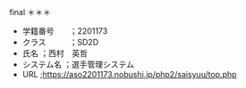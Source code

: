 final
＊＊＊
* 学籍番号　　；2201173<br>
* クラス　　　；SD2D<br>
* 氏名        ；西村　英哲
* システム名   ；選手管理システム<br>
* URL         ;https://aso2201173.nobushi.jp/php2/saisyuu/top.php
